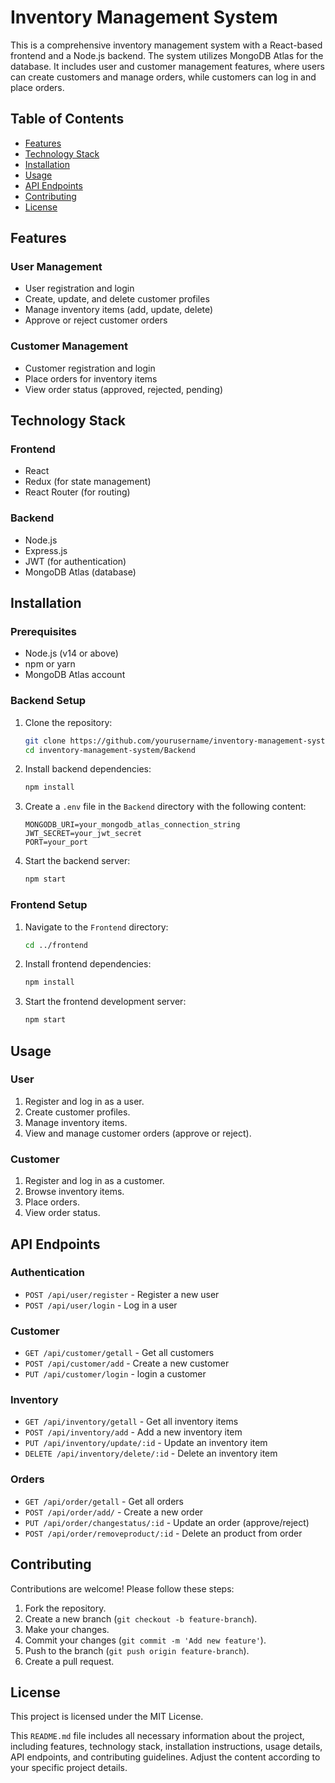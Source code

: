 # Inventory Management System

This is a comprehensive inventory management system with a React-based frontend and a Node.js backend. The system utilizes MongoDB Atlas for the database. It includes user and customer management features, where users can create customers and manage orders, while customers can log in and place orders.

## Table of Contents

- [Features](#features)
- [Technology Stack](#technology-stack)
- [Installation](#installation)
- [Usage](#usage)
- [API Endpoints](#api-endpoints)
- [Contributing](#contributing)
- [License](#license)

## Features

### User Management
- User registration and login
- Create, update, and delete customer profiles
- Manage inventory items (add, update, delete)
- Approve or reject customer orders

### Customer Management
- Customer registration and login
- Place orders for inventory items
- View order status (approved, rejected, pending)

## Technology Stack

### Frontend
- React
- Redux (for state management)
- React Router (for routing)

### Backend
- Node.js
- Express.js
- JWT (for authentication)
- MongoDB Atlas (database)

## Installation

### Prerequisites
- Node.js (v14 or above)
- npm or yarn
- MongoDB Atlas account

### Backend Setup
1. Clone the repository:
   ```sh
   git clone https://github.com/yourusername/inventory-management-system.git
   cd inventory-management-system/Backend
   ```

2. Install backend dependencies:
   ```sh
   npm install
   ```

3. Create a `.env` file in the `Backend` directory with the following content:
   ```env
   MONGODB_URI=your_mongodb_atlas_connection_string
   JWT_SECRET=your_jwt_secret
   PORT=your_port
   ```

4. Start the backend server:
   ```sh
   npm start
   ```

### Frontend Setup
1. Navigate to the `Frontend` directory:
   ```sh
   cd ../frontend
   ```

2. Install frontend dependencies:
   ```sh
   npm install
   ```

3. Start the frontend development server:
   ```sh
   npm start
   ```

## Usage

### User
1. Register and log in as a user.
2. Create customer profiles.
3. Manage inventory items.
4. View and manage customer orders (approve or reject).

### Customer
1. Register and log in as a customer.
2. Browse inventory items.
3. Place orders.
4. View order status.

## API Endpoints

### Authentication
- `POST /api/user/register` - Register a new user
- `POST /api/user/login` - Log in a user


### Customer
- `GET /api/customer/getall` - Get all customers
- `POST /api/customer/add` - Create a new customer
- `PUT /api/customer/login` - login a customer

### Inventory
- `GET /api/inventory/getall` - Get all inventory items
- `POST /api/inventory/add` - Add a new inventory item
- `PUT /api/inventory/update/:id` - Update an inventory item
- `DELETE /api/inventory/delete/:id` - Delete an inventory item

### Orders
- `GET /api/order/getall` - Get all orders
- `POST /api/order/add/` - Create a new order
- `PUT /api/order/changestatus/:id` - Update an order (approve/reject)
- `POST /api/order/removeproduct/:id` - Delete an product from order

## Contributing

Contributions are welcome! Please follow these steps:
1. Fork the repository.
2. Create a new branch (`git checkout -b feature-branch`).
3. Make your changes.
4. Commit your changes (`git commit -m 'Add new feature'`).
5. Push to the branch (`git push origin feature-branch`).
6. Create a pull request.

## License

This project is licensed under the MIT License.


This `README.md` file includes all necessary information about the project, including features, technology stack, installation instructions, usage details, API endpoints, and contributing guidelines. Adjust the content according to your specific project details.


